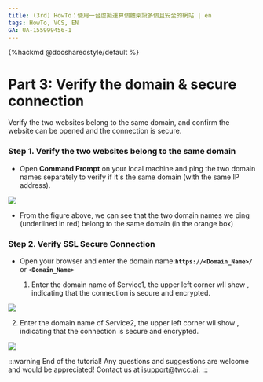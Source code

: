 ```yaml
---
title: (3rd) HowTo：使用一台虛擬運算個體架設多個且安全的網站 | en
tags: HowTo, VCS, EN
GA: UA-155999456-1
---
```


{%hackmd @docsharedstyle/default %}


# Part 3: Verify the domain & secure connection

Verify the two websites belong to the same domain, and confirm the website can be opened and the connection is secure.

### Step 1. Verify the two websites belong to the same domain

- Open **Command Prompt** on your local machine and ping the two domain names separately to verify if it's the same domain (with the same IP address).

![](https://cos.twcc.ai/SYS-MANUAL/uploads/upload_466882b371bd261cb4951280839c66f1.png)

- From the figure above, we can see that the two domain names we ping (underlined in red) belong to the same domain (in the orange box)

### Step 2. Verify SSL Secure Connection
- Open your browser and enter the domain name:**`https://<Domain_Name>/`** or **`<Domain_Name>`**
   
  1. Enter the domain name of Service1, the upper left corner wll show <i class="fa fa-lock" aria-hidden="true"></i>, indicating that the connection is secure and encrypted.


![](https://cos.twcc.ai/SYS-MANUAL/uploads/upload_67fb11684eab958ce77faeaa97c42df0.PNG)


  2.  Enter the domain name of Service2, the upper left corner wll show <i class="fa fa-lock" aria-hidden="true"></i>, indicating that the connection is secure and encrypted.

![](https://cos.twcc.ai/SYS-MANUAL/uploads/upload_01a5767e9a7c56bfa9d393e6ad4d2537.PNG)

:::warning
<i class="fa fa-envelope" aria-hidden="true"></i> End of the tutorial! Any questions and suggestions are welcome and would be appreciated! Contact us at [isupport@twcc.ai](mailto:isupport@twcc.ai).
:::

